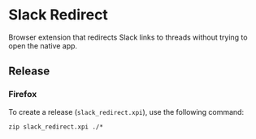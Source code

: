 # Slack Redirect

Browser extension that redirects Slack links to threads without trying to open
the native app.

## Release

### Firefox

To create a release (`slack_redirect.xpi`), use the following command:

```
zip slack_redirect.xpi ./*
```

